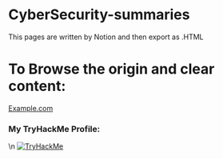 # CyberSecurity-summaries

This pages are written by Notion and then export as .HTML

<h1>To Browse the origin and clear content:</h1>
<a href="http://example.com">Example.com</a>


<h3>My TryHackMe Profile:</h3>
\n
<a href="https://tryhackme.com/p/Ponexen"><img src="https://tryhackme-badges.s3.amazonaws.com/Ponexen.png" alt="TryHackMe"></a>

